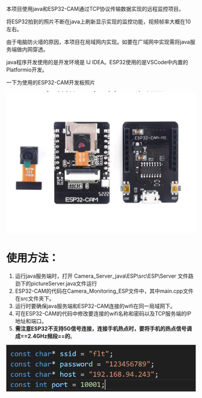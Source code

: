 本项目使用java和ESP32-CAM通过TCP协议传输数据实现的远程监控项目。 

将ESP32拍到的照片不断在java上刷新显示实现的监控功能，视频帧率大概在10左右。

 由于电脑防火墙的原因，本项目在局域网内实现。如要在广域网中实现需将java服务端做内网穿透。

java程序开发使用的是开发环境是 IJ IDEA。ESP32使用的是VSCode中内置的Platformio开发。

一下为使用的ESP32-CAM开发板照片

![041a162e501fa34d9d8b644ea15786c](./readme.assets/041a162e501fa34d9d8b644ea15786c.jpg)

# 使用方法：

1. 运行java服务端时，打开 Camera_Server_java\ESP\src\ESP\Server 文件路劲下的pictureServer.java文件运行
2. ESP32-CAM的代码在Camera_Monitoring_ESP文件中，其中main.cpp文件在src文件夹下。
3. 运行时要确保java服务端和ESP32-CAM连接的wifi在同一局域网下。
4. 可在ESP32-CAM的代码中修改要连接的wifi名称和密码以及TCP服务端的IP地址和端口。
5. **需注意ESP32不支持5G信号连接，连接手机热点时，要将手机的热点信号调成==2.4GHz频段==的**。

![image-20240821143551290](./readme.assets/image-20240821143551290.png)